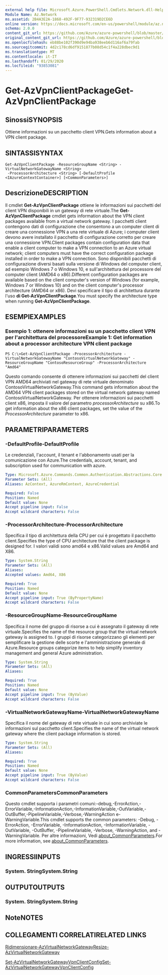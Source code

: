```yaml
---
external help file: Microsoft.Azure.PowerShell.Cmdlets.Network.dll-Help.xml
Module Name: Az.Network
ms.assetid: 2B4A3E2A-1868-492F-9F77-932319D2CE6D
online version: https://docs.microsoft.com/en-us/powershell/module/az.network/get-azvpnclientpackage
schema: 2.0.0
content_git_url: https://github.com/Azure/azure-powershell/blob/master/src/Network/Network/help/Get-AzVpnClientPackage.md
original_content_git_url: https://github.com/Azure/azure-powershell/blob/master/src/Network/Network/help/Get-AzVpnClientPackage.md
ms.openlocfilehash: eb88be102f390d9e94ba938eeb6d116af6a79fab
ms.sourcegitcommit: 4d2c178cd6df9151877b08d54c1f4a228dbec9d1
ms.translationtype: MT
ms.contentlocale: it-IT
ms.lasthandoff: 01/29/2020
ms.locfileid: "93853081"
---
```

# <span data-ttu-id="e9bb1-101">Get-AzVpnClientPackage</span><span class="sxs-lookup"><span data-stu-id="e9bb1-101">Get-AzVpnClientPackage</span></span>

## <span data-ttu-id="e9bb1-102">Sinossi</span><span class="sxs-lookup"><span data-stu-id="e9bb1-102">SYNOPSIS</span></span>
<span data-ttu-id="e9bb1-103">Ottiene informazioni su un pacchetto client VPN.</span><span class="sxs-lookup"><span data-stu-id="e9bb1-103">Gets information about a VPN client package.</span></span>

## <span data-ttu-id="e9bb1-104">SINTASSI</span><span class="sxs-lookup"><span data-stu-id="e9bb1-104">SYNTAX</span></span>

```
Get-AzVpnClientPackage -ResourceGroupName <String> -VirtualNetworkGatewayName <String>
 -ProcessorArchitecture <String> [-DefaultProfile <IAzureContextContainer>] [<CommonParameters>]
```

## <span data-ttu-id="e9bb1-105">Descrizione</span><span class="sxs-lookup"><span data-stu-id="e9bb1-105">DESCRIPTION</span></span>
<span data-ttu-id="e9bb1-106">Il cmdlet **Get-AzVpnClientPackage** ottiene le informazioni sui pacchetti del client VPN disponibili in un gateway di rete virtuale.</span><span class="sxs-lookup"><span data-stu-id="e9bb1-106">The **Get-AzVpnClientPackage** cmdlet gets information about the VPN client packages available from a virtual network gateway.</span></span>
<span data-ttu-id="e9bb1-107">I pacchetti client contengono dati di configurazione che consentono a un computer client di creare una connessione VPN a una rete virtuale di Azure; i computer client devono avere installato il pacchetto di configurazione corretto per creare una connessione VPN.</span><span class="sxs-lookup"><span data-stu-id="e9bb1-107">Client packages contain configuration data that enable a client computer to make a VPN connection to an Azure virtual network; client computers must have the correct configuration package installed in order to make a VPN connection.</span></span>
<span data-ttu-id="e9bb1-108">Sono disponibili pacchetti di configurazione diversi basati sulla versione di Windows del computer client, ad esempio Windows 7 o Windows 10, e sull'architettura del processore del computer client (AMD64 o x86).</span><span class="sxs-lookup"><span data-stu-id="e9bb1-108">Different configuration packages are available based on the client computer's version of Windows (for example, Windows 7 or Windows 10) and on the client computer's processor architecture (AMD64 or x86).</span></span>
<span data-ttu-id="e9bb1-109">Devi specificare il tipo di architettura durante l'uso **di Get-AzVpnClientPackage**.</span><span class="sxs-lookup"><span data-stu-id="e9bb1-109">You must specify the architecture type when running **Get-AzVpnClientPackage**.</span></span>

## <span data-ttu-id="e9bb1-110">ESEMPI</span><span class="sxs-lookup"><span data-stu-id="e9bb1-110">EXAMPLES</span></span>

### <span data-ttu-id="e9bb1-111">Esempio 1: ottenere informazioni su un pacchetto client VPN per l'architettura del processore</span><span class="sxs-lookup"><span data-stu-id="e9bb1-111">Example 1: Get information about a processor architecture VPN client package</span></span>
```
PS C:\>Get-AzVpnClientPackage -ProcessorArchitecture -VirtualNetworkGatewayName "ContosoVirtualNetworkGateway" -ResourceGroupName "ContosoResourceGroup" -ProcessorArchitecture "Amd64"
```

<span data-ttu-id="e9bb1-112">Questo comando consente di ottenere informazioni sui pacchetti del client VPN AMD64 archiviati nel gateway di rete virtuale denominato ContosoVirtualNetworkGateway.</span><span class="sxs-lookup"><span data-stu-id="e9bb1-112">This command gets information about the AMD64 VPN client packages stored on the virtual network gateway named ContosoVirtualNetworkGateway.</span></span>
<span data-ttu-id="e9bb1-113">Per ottenere informazioni sui pacchetti client x86, imposta il valore del parametro *processorArchitecture* su x86.</span><span class="sxs-lookup"><span data-stu-id="e9bb1-113">To get information about the x86 client packages, set the value of the *ProcessorArchitecture* parameter to x86.</span></span>

## <span data-ttu-id="e9bb1-114">PARAMETRI</span><span class="sxs-lookup"><span data-stu-id="e9bb1-114">PARAMETERS</span></span>

### <span data-ttu-id="e9bb1-115">-DefaultProfile</span><span class="sxs-lookup"><span data-stu-id="e9bb1-115">-DefaultProfile</span></span>
<span data-ttu-id="e9bb1-116">Le credenziali, l'account, il tenant e l'abbonamento usati per la comunicazione con Azure.</span><span class="sxs-lookup"><span data-stu-id="e9bb1-116">The credentials, account, tenant, and subscription used for communication with azure.</span></span>

```yaml
Type: Microsoft.Azure.Commands.Common.Authentication.Abstractions.Core.IAzureContextContainer
Parameter Sets: (All)
Aliases: AzContext, AzureRmContext, AzureCredential

Required: False
Position: Named
Default value: None
Accept pipeline input: False
Accept wildcard characters: False
```

### <span data-ttu-id="e9bb1-117">-ProcessorArchitecture</span><span class="sxs-lookup"><span data-stu-id="e9bb1-117">-ProcessorArchitecture</span></span>
<span data-ttu-id="e9bb1-118">Specifica il tipo di architettura della CPU per cui è progettato il pacchetto client.</span><span class="sxs-lookup"><span data-stu-id="e9bb1-118">Specifies the type of CPU architecture that the client package is designed for.</span></span>
<span data-ttu-id="e9bb1-119">I valori validi sono amd64 e x86.</span><span class="sxs-lookup"><span data-stu-id="e9bb1-119">Valid values are Amd64 and X86.</span></span>

```yaml
Type: System.String
Parameter Sets: (All)
Aliases:
Accepted values: Amd64, X86

Required: True
Position: Named
Default value: None
Accept pipeline input: True (ByPropertyName)
Accept wildcard characters: False
```

### <span data-ttu-id="e9bb1-120">-ResourceGroupName</span><span class="sxs-lookup"><span data-stu-id="e9bb1-120">-ResourceGroupName</span></span>
<span data-ttu-id="e9bb1-121">Specifica il nome del gruppo di risorse a cui è assegnato il gateway di rete virtuale.</span><span class="sxs-lookup"><span data-stu-id="e9bb1-121">Specifies the name of the resource group that the virtual network gateway is assigned to.</span></span>
<span data-ttu-id="e9bb1-122">I gruppi di risorse categorizzano gli elementi per semplificare la gestione delle scorte e l'amministrazione generale di Azure.</span><span class="sxs-lookup"><span data-stu-id="e9bb1-122">Resource groups categorize items to help simplify inventory management and general Azure administration.</span></span>

```yaml
Type: System.String
Parameter Sets: (All)
Aliases:

Required: True
Position: Named
Default value: None
Accept pipeline input: True (ByValue)
Accept wildcard characters: False
```

### <span data-ttu-id="e9bb1-123">-VirtualNetworkGatewayName</span><span class="sxs-lookup"><span data-stu-id="e9bb1-123">-VirtualNetworkGatewayName</span></span>
<span data-ttu-id="e9bb1-124">Specifica il nome del gateway di rete virtuale in cui sono archiviate le informazioni sul pacchetto client.</span><span class="sxs-lookup"><span data-stu-id="e9bb1-124">Specifies the name of the virtual network gateway where the client package information is stored.</span></span>

```yaml
Type: System.String
Parameter Sets: (All)
Aliases:

Required: True
Position: Named
Default value: None
Accept pipeline input: True (ByValue)
Accept wildcard characters: False
```

### <span data-ttu-id="e9bb1-125">CommonParameters</span><span class="sxs-lookup"><span data-stu-id="e9bb1-125">CommonParameters</span></span>
<span data-ttu-id="e9bb1-126">Questo cmdlet supporta i parametri comuni:-debug,-ErrorAction,-ErrorVariable,-InformationAction,-InformationVariable,-OutVariable,-OutBuffer,-PipelineVariable,-Verbose,-WarningAction e-WarningVariable.</span><span class="sxs-lookup"><span data-stu-id="e9bb1-126">This cmdlet supports the common parameters: -Debug, -ErrorAction, -ErrorVariable, -InformationAction, -InformationVariable, -OutVariable, -OutBuffer, -PipelineVariable, -Verbose, -WarningAction, and -WarningVariable.</span></span> <span data-ttu-id="e9bb1-127">Per altre informazioni, Vedi [about_CommonParameters](https://go.microsoft.com/fwlink/?LinkID=113216).</span><span class="sxs-lookup"><span data-stu-id="e9bb1-127">For more information, see [about_CommonParameters](https://go.microsoft.com/fwlink/?LinkID=113216).</span></span>

## <span data-ttu-id="e9bb1-128">INGRESSI</span><span class="sxs-lookup"><span data-stu-id="e9bb1-128">INPUTS</span></span>

### <span data-ttu-id="e9bb1-129">System. String</span><span class="sxs-lookup"><span data-stu-id="e9bb1-129">System.String</span></span>

## <span data-ttu-id="e9bb1-130">OUTPUT</span><span class="sxs-lookup"><span data-stu-id="e9bb1-130">OUTPUTS</span></span>

### <span data-ttu-id="e9bb1-131">System. String</span><span class="sxs-lookup"><span data-stu-id="e9bb1-131">System.String</span></span>

## <span data-ttu-id="e9bb1-132">Note</span><span class="sxs-lookup"><span data-stu-id="e9bb1-132">NOTES</span></span>

## <span data-ttu-id="e9bb1-133">COLLEGAMENTI CORRELATI</span><span class="sxs-lookup"><span data-stu-id="e9bb1-133">RELATED LINKS</span></span>

[<span data-ttu-id="e9bb1-134">Ridimensionare-AzVirtualNetworkGateway</span><span class="sxs-lookup"><span data-stu-id="e9bb1-134">Resize-AzVirtualNetworkGateway</span></span>](./Resize-AzVirtualNetworkGateway.md)

[<span data-ttu-id="e9bb1-135">Set-AzVirtualNetworkGatewayVpnClientConfig</span><span class="sxs-lookup"><span data-stu-id="e9bb1-135">Set-AzVirtualNetworkGatewayVpnClientConfig</span></span>](./Set-AzVirtualNetworkGatewayVpnClientConfig.md)


